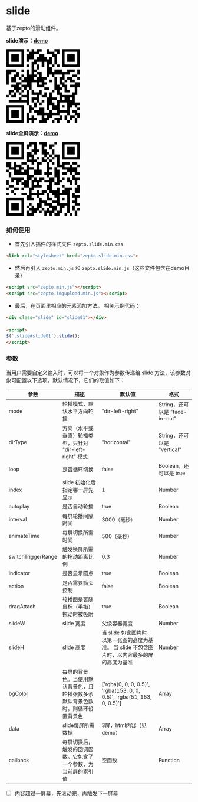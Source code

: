 # slide

基于zepto的滑动组件。

**slide演示：[demo](http://joy-yi0905.github.io/slide/demo/demo.html)**

![slide演示](src/res/images/demo.png)

**slide全屏演示：[demo](http://joy-yi0905.github.io/slide/demo/fullpage.html)**

![slide全屏演示](src/res/images/fullpage.png)

### 如何使用

- 首先引入插件的样式文件 `zepto.slide.min.css`

```html
<link rel="stylesheet" href="zepto.slide.min.css">
```

- 然后再引入 `zepto.min.js` 和 `zepto.slide.min.js`（这些文件包含在demo目录）

```html
<script src="zepto.min.js"></script>
<script src="zepto.imgupload.min.js"></script>
```

- 最后，在页面里相应的元素添加方法。 相关示例代码：

```html
<div class="slide" id="slide01"></div>

<script>
$('.slide#slide01').slide();
</script>
```

### 参数

当用户需要自定义输入时，可以将一个对象作为参数传递给 slide 方法，该参数对象可配置以下选项。默认情况下，它们的取值如下：

| **参数** | **描述** | **默认值** | **格式** |
|----------|----------|------------|----------|
| mode | 轮播模式，默认水平方向轮播 | "dir-left-right" | String，还可以是 "fade-in-out" |
| dirType | 方向（水平或垂直）轮播类型，只针对 "dir-left-right" 模式 | "horizontal" | String，还可以是 "vertical"  |
| loop | 是否循环切换 | false | Boolean，还可以是 true |
| index | slide 初始化后指定哪一屏先显示 | 1 | Number |
| autoplay | 是否自动轮播 | true | Boolean |
| interval | 每屏轮播间隔时间 | 3000（毫秒） | Number |
| animateTime | 每屏切换所需时间 | 500（毫秒） | Number |
| switchTriggerRange | 触发换屏所需的拖动距离比例 | 0.3 | Number |
| indicator | 是否显示圆点 | true | Boolean |
| action | 是否需要箭头控制 | false | Boolean |
| dragAttach | 轮播图是否随鼠标（手指）拖动时被吸附 | true | Boolean |
| slideW | slide 宽度 | 父级容器宽度 | Number |
| slideH | slide 高度 | 当 slide 包含图片时，以第一张图的高度为基准。 当 slide 不包含图片时，以内容最多的屏的高度为基准 | Number |
| bgColor | 每屏的背景色。当使用默认背景色，且轮播张数多余默认背景色数时，则循环设置背景色 | ['rgba(0, 0, 0, 0.5)', 'rgba(153, 0, 0, 0.5)', 'rgba(51, 153, 0, 0.5)'] | Array |
| data | slide每屏所需数据 | 3屏，html内容（见demo） | Array |
| callback | 每屏切换后，触发的回调函数。它包含了一个参数，为当前屏的索引值 | 空函数 | Function |



- [ ] 内容超过一屏幕，先滚动完，再触发下一屏幕